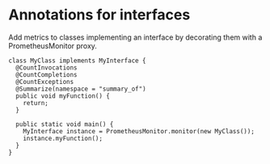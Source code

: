 
# Annotations for interfaces
Add metrics to classes implementing an interface by decorating them with a PrometheusMonitor proxy.
```
class MyClass implements MyInterface {
  @CountInvocations
  @CountCompletions
  @CountExceptions
  @Summarize(namespace = "summary_of")
  public void myFunction() {
    return;
  }

  public static void main() {
    MyInterface instance = PrometheusMonitor.monitor(new MyClass());
    instance.myFunction();
  }
}
```
